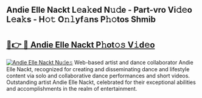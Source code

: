 ## Andie Elle Nackt L𝚎a𝚔ed N𝚞𝚍e - Part-vro Vi𝚍𝚎o L𝚎a𝚔s - H𝚘𝚝 O𝚗𝚕yf𝚊ns P𝚑𝚘tos Shmib

# <h2><a href="http://kf7yva.oniu.top/?m=Andie+Elle+Nackt">🔗👉 🔴 Andie Elle Nackt P𝚑ot𝚘𝚜 V𝚒d𝚎o</a></h2>

[![Andie Elle Nackt Nu𝚍e𝚜](https://i.imgur.com/0qMVB7G.gif)](http://kf7yva.oniu.top/?m=Andie+Elle+Nackt)
Web-based artist and dance collaborator Andie Elle Nackt, recognized for creating and disseminating dance and lifestyle content via solo and collaborative dance performances and short videos. Outstanding artist Andie Elle Nackt, celebrated for their exceptional abilities and accomplishments in the realm of entertainment.  
